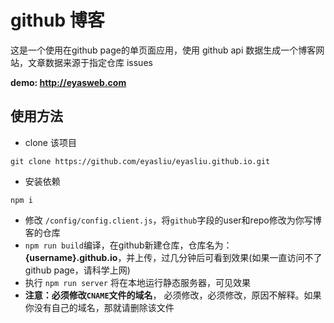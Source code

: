 # github 博客

这是一个使用在github page的单页面应用，使用 github api 数据生成一个博客网站，文章数据来源于指定仓库 issues

**demo: http://eyasweb.com**

## 使用方法

+ clone 该项目
```
git clone https://github.com/eyasliu/eyasliu.github.io.git
```

+ 安装依赖
```
npm i 
```

+ 修改 `/config/config.client.js`，将`github`字段的user和repo修改为你写博客的仓库
+ `npm run build`编译，在github新建仓库，仓库名为： **{username}.github.io**，并上传，过几分钟后可看到效果(如果一直访问不了github page，请科学上网)
+ 执行 `npm run server` 将在本地运行静态服务器，可见效果
+ **注意：必须修改`CNAME`文件的域名**， 必须修改，必须修改，原因不解释。如果你没有自己的域名，那就请删除该文件
